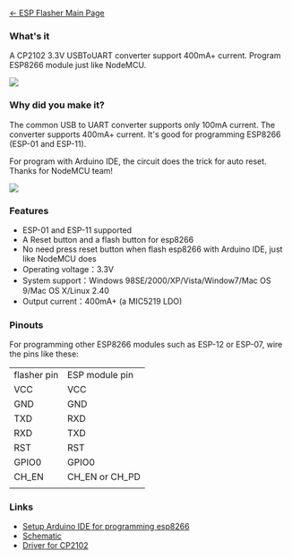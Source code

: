 [← ESP Flasher Main Page](ESP_Flasher.md)

### What's it

A CP2102 3.3V USBToUART converter support 400mA+ current. Program
ESP8266 module just like
NodeMCU.

<img src="https://d3s5r33r268y59.cloudfront.net/43582/products/thumbs/2015-11-17T06:06:19.708Z-cp2102N2-note.jpg.855x570_q85_pad_rcrop.jpg">

### Why did you make it?

The common USB to UART converter supports only 100mA current. The
converter supports 400mA+ current. It's good for programming ESP8266
(ESP-01 and ESP-11).

For program with Arduino IDE, the circuit does the trick for auto reset.
Thanks for NodeMCU team\!

<img src="http://7fvk57.com1.z0.glb.clouddn.com/auto-reset.png">

### Features

  - ESP-01 and ESP-11 supported
  - A Reset button and a flash button for esp8266
  - No need press reset button when flash esp8266 with Arduino IDE, just
    like NodeMCU does
  - Operating voltage：3.3V
  - System support：Windows 98SE/2000/XP/Vista/Window7/Mac OS 9/Mac OS
    X/Linux 2.40
  - Output current：400mA+ (a MIC5219 LDO)

### Pinouts

For programming other ESP8266 modules such as ESP-12 or ESP-07, wire the
pins like these:

|             |                  |
| ----------- | ---------------- |
| flasher pin | ESP module pin   |
| VCC         | VCC              |
| GND         | GND              |
| TXD         | RXD              |
| RXD         | TXD              |
| RST         | RST              |
| GPIO0       | GPIO0            |
| CH_EN      | CH_EN or CH_PD |
|  |

### Links

  - [Setup Arduino IDE for programming
    esp8266](ESP_Flasher_Setup_Arduino_IDE_For_Programming_ESP.md)
  - [Schematic](https://github.com/AprilBrother/esp8266-flasher)
  - [Driver for
    CP2102](https://www.silabs.com/products/mcu/Pages/USBtoUARTBridgeVCPDrivers.aspx)